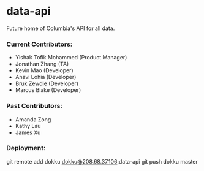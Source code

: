 # data-api

Future home of Columbia's API for all data.

### Current Contributors:
- Yishak Tofik Mohammed (Product Manager)
- Jonathan Zhang (TA)
- Kevin Mao (Developer)
- Anavi Lohia (Developer)
- Bruk Zewdie (Developer)
- Marcus Blake (Developer)

### Past Contributors: 
- Amanda Zong
- Kathy Lau
- James Xu

### Deployment:
git remote add dokku dokku@208.68.37.106:data-api
git push dokku master
